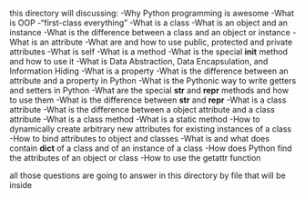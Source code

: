 this directory will discussing:
-Why Python programming is awesome
-What is OOP
-“first-class everything”
-What is a class
-What is an object and an instance
-What is the difference between a class and an object or instance
-What is an attribute
-What are and how to use public, protected and private attributes
-What is self
-What is a method
-What is the special __init__ method and how to use it
-What is Data Abstraction, Data Encapsulation, and Information Hiding
-What is a property
-What is the difference between an attribute and a property in Python
-What is the Pythonic way to write getters and setters in Python
-What are the special __str__ and __repr__ methods and how to use them
-What is the difference between __str__ and __repr__
-What is a class attribute
-What is the difference between a object attribute and a class attribute
-What is a class method
-What is a static method
-How to dynamically create arbitrary new attributes for existing instances of a class
-How to bind attributes to object and classes
-What is and what does contain __dict__ of a class and of an instance of a class
-How does Python find the attributes of an object or class
-How to use the getattr function

all those questions are going to answer in this directory by file that will be inside
